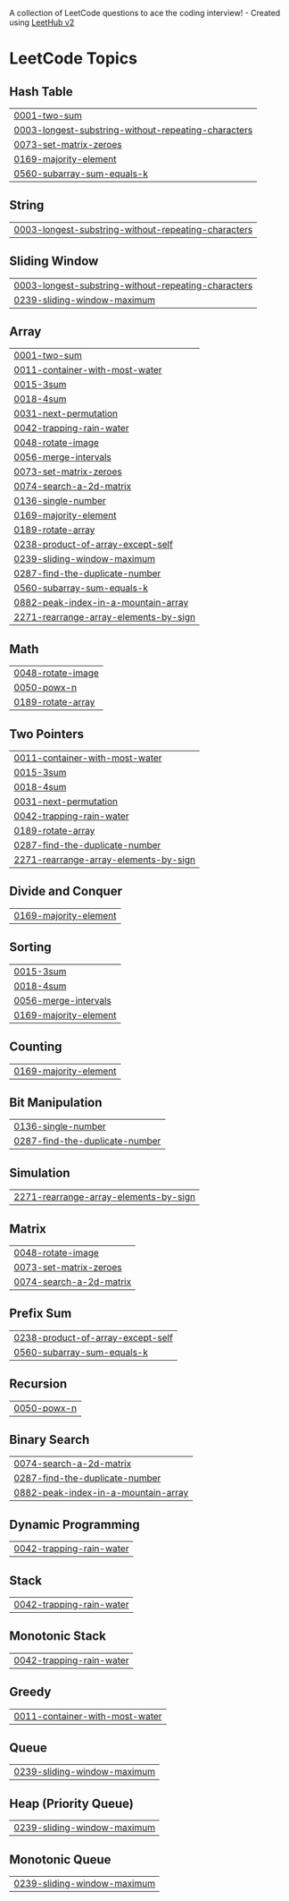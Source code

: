 A collection of LeetCode questions to ace the coding interview! - Created using [LeetHub v2](https://github.com/arunbhardwaj/LeetHub-2.0)
<!---LeetCode Topics Start-->
# LeetCode Topics
## Hash Table
|  |
| ------- |
| [0001-two-sum](https://github.com/Richards-Richie/Coding_Prep/tree/master/0001-two-sum) |
| [0003-longest-substring-without-repeating-characters](https://github.com/Richards-Richie/Coding_Prep/tree/master/0003-longest-substring-without-repeating-characters) |
| [0073-set-matrix-zeroes](https://github.com/Richards-Richie/Coding_Prep/tree/master/0073-set-matrix-zeroes) |
| [0169-majority-element](https://github.com/Richards-Richie/Coding_Prep/tree/master/0169-majority-element) |
| [0560-subarray-sum-equals-k](https://github.com/Richards-Richie/Coding_Prep/tree/master/0560-subarray-sum-equals-k) |
## String
|  |
| ------- |
| [0003-longest-substring-without-repeating-characters](https://github.com/Richards-Richie/Coding_Prep/tree/master/0003-longest-substring-without-repeating-characters) |
## Sliding Window
|  |
| ------- |
| [0003-longest-substring-without-repeating-characters](https://github.com/Richards-Richie/Coding_Prep/tree/master/0003-longest-substring-without-repeating-characters) |
| [0239-sliding-window-maximum](https://github.com/Richards-Richie/Coding_Prep/tree/master/0239-sliding-window-maximum) |
## Array
|  |
| ------- |
| [0001-two-sum](https://github.com/Richards-Richie/Coding_Prep/tree/master/0001-two-sum) |
| [0011-container-with-most-water](https://github.com/Richards-Richie/Coding_Prep/tree/master/0011-container-with-most-water) |
| [0015-3sum](https://github.com/Richards-Richie/Coding_Prep/tree/master/0015-3sum) |
| [0018-4sum](https://github.com/Richards-Richie/Coding_Prep/tree/master/0018-4sum) |
| [0031-next-permutation](https://github.com/Richards-Richie/Coding_Prep/tree/master/0031-next-permutation) |
| [0042-trapping-rain-water](https://github.com/Richards-Richie/Coding_Prep/tree/master/0042-trapping-rain-water) |
| [0048-rotate-image](https://github.com/Richards-Richie/Coding_Prep/tree/master/0048-rotate-image) |
| [0056-merge-intervals](https://github.com/Richards-Richie/Coding_Prep/tree/master/0056-merge-intervals) |
| [0073-set-matrix-zeroes](https://github.com/Richards-Richie/Coding_Prep/tree/master/0073-set-matrix-zeroes) |
| [0074-search-a-2d-matrix](https://github.com/Richards-Richie/Coding_Prep/tree/master/0074-search-a-2d-matrix) |
| [0136-single-number](https://github.com/Richards-Richie/Coding_Prep/tree/master/0136-single-number) |
| [0169-majority-element](https://github.com/Richards-Richie/Coding_Prep/tree/master/0169-majority-element) |
| [0189-rotate-array](https://github.com/Richards-Richie/Coding_Prep/tree/master/0189-rotate-array) |
| [0238-product-of-array-except-self](https://github.com/Richards-Richie/Coding_Prep/tree/master/0238-product-of-array-except-self) |
| [0239-sliding-window-maximum](https://github.com/Richards-Richie/Coding_Prep/tree/master/0239-sliding-window-maximum) |
| [0287-find-the-duplicate-number](https://github.com/Richards-Richie/Coding_Prep/tree/master/0287-find-the-duplicate-number) |
| [0560-subarray-sum-equals-k](https://github.com/Richards-Richie/Coding_Prep/tree/master/0560-subarray-sum-equals-k) |
| [0882-peak-index-in-a-mountain-array](https://github.com/Richards-Richie/Coding_Prep/tree/master/0882-peak-index-in-a-mountain-array) |
| [2271-rearrange-array-elements-by-sign](https://github.com/Richards-Richie/Coding_Prep/tree/master/2271-rearrange-array-elements-by-sign) |
## Math
|  |
| ------- |
| [0048-rotate-image](https://github.com/Richards-Richie/Coding_Prep/tree/master/0048-rotate-image) |
| [0050-powx-n](https://github.com/Richards-Richie/Coding_Prep/tree/master/0050-powx-n) |
| [0189-rotate-array](https://github.com/Richards-Richie/Coding_Prep/tree/master/0189-rotate-array) |
## Two Pointers
|  |
| ------- |
| [0011-container-with-most-water](https://github.com/Richards-Richie/Coding_Prep/tree/master/0011-container-with-most-water) |
| [0015-3sum](https://github.com/Richards-Richie/Coding_Prep/tree/master/0015-3sum) |
| [0018-4sum](https://github.com/Richards-Richie/Coding_Prep/tree/master/0018-4sum) |
| [0031-next-permutation](https://github.com/Richards-Richie/Coding_Prep/tree/master/0031-next-permutation) |
| [0042-trapping-rain-water](https://github.com/Richards-Richie/Coding_Prep/tree/master/0042-trapping-rain-water) |
| [0189-rotate-array](https://github.com/Richards-Richie/Coding_Prep/tree/master/0189-rotate-array) |
| [0287-find-the-duplicate-number](https://github.com/Richards-Richie/Coding_Prep/tree/master/0287-find-the-duplicate-number) |
| [2271-rearrange-array-elements-by-sign](https://github.com/Richards-Richie/Coding_Prep/tree/master/2271-rearrange-array-elements-by-sign) |
## Divide and Conquer
|  |
| ------- |
| [0169-majority-element](https://github.com/Richards-Richie/Coding_Prep/tree/master/0169-majority-element) |
## Sorting
|  |
| ------- |
| [0015-3sum](https://github.com/Richards-Richie/Coding_Prep/tree/master/0015-3sum) |
| [0018-4sum](https://github.com/Richards-Richie/Coding_Prep/tree/master/0018-4sum) |
| [0056-merge-intervals](https://github.com/Richards-Richie/Coding_Prep/tree/master/0056-merge-intervals) |
| [0169-majority-element](https://github.com/Richards-Richie/Coding_Prep/tree/master/0169-majority-element) |
## Counting
|  |
| ------- |
| [0169-majority-element](https://github.com/Richards-Richie/Coding_Prep/tree/master/0169-majority-element) |
## Bit Manipulation
|  |
| ------- |
| [0136-single-number](https://github.com/Richards-Richie/Coding_Prep/tree/master/0136-single-number) |
| [0287-find-the-duplicate-number](https://github.com/Richards-Richie/Coding_Prep/tree/master/0287-find-the-duplicate-number) |
## Simulation
|  |
| ------- |
| [2271-rearrange-array-elements-by-sign](https://github.com/Richards-Richie/Coding_Prep/tree/master/2271-rearrange-array-elements-by-sign) |
## Matrix
|  |
| ------- |
| [0048-rotate-image](https://github.com/Richards-Richie/Coding_Prep/tree/master/0048-rotate-image) |
| [0073-set-matrix-zeroes](https://github.com/Richards-Richie/Coding_Prep/tree/master/0073-set-matrix-zeroes) |
| [0074-search-a-2d-matrix](https://github.com/Richards-Richie/Coding_Prep/tree/master/0074-search-a-2d-matrix) |
## Prefix Sum
|  |
| ------- |
| [0238-product-of-array-except-self](https://github.com/Richards-Richie/Coding_Prep/tree/master/0238-product-of-array-except-self) |
| [0560-subarray-sum-equals-k](https://github.com/Richards-Richie/Coding_Prep/tree/master/0560-subarray-sum-equals-k) |
## Recursion
|  |
| ------- |
| [0050-powx-n](https://github.com/Richards-Richie/Coding_Prep/tree/master/0050-powx-n) |
## Binary Search
|  |
| ------- |
| [0074-search-a-2d-matrix](https://github.com/Richards-Richie/Coding_Prep/tree/master/0074-search-a-2d-matrix) |
| [0287-find-the-duplicate-number](https://github.com/Richards-Richie/Coding_Prep/tree/master/0287-find-the-duplicate-number) |
| [0882-peak-index-in-a-mountain-array](https://github.com/Richards-Richie/Coding_Prep/tree/master/0882-peak-index-in-a-mountain-array) |
## Dynamic Programming
|  |
| ------- |
| [0042-trapping-rain-water](https://github.com/Richards-Richie/Coding_Prep/tree/master/0042-trapping-rain-water) |
## Stack
|  |
| ------- |
| [0042-trapping-rain-water](https://github.com/Richards-Richie/Coding_Prep/tree/master/0042-trapping-rain-water) |
## Monotonic Stack
|  |
| ------- |
| [0042-trapping-rain-water](https://github.com/Richards-Richie/Coding_Prep/tree/master/0042-trapping-rain-water) |
## Greedy
|  |
| ------- |
| [0011-container-with-most-water](https://github.com/Richards-Richie/Coding_Prep/tree/master/0011-container-with-most-water) |
## Queue
|  |
| ------- |
| [0239-sliding-window-maximum](https://github.com/Richards-Richie/Coding_Prep/tree/master/0239-sliding-window-maximum) |
## Heap (Priority Queue)
|  |
| ------- |
| [0239-sliding-window-maximum](https://github.com/Richards-Richie/Coding_Prep/tree/master/0239-sliding-window-maximum) |
## Monotonic Queue
|  |
| ------- |
| [0239-sliding-window-maximum](https://github.com/Richards-Richie/Coding_Prep/tree/master/0239-sliding-window-maximum) |
<!---LeetCode Topics End-->